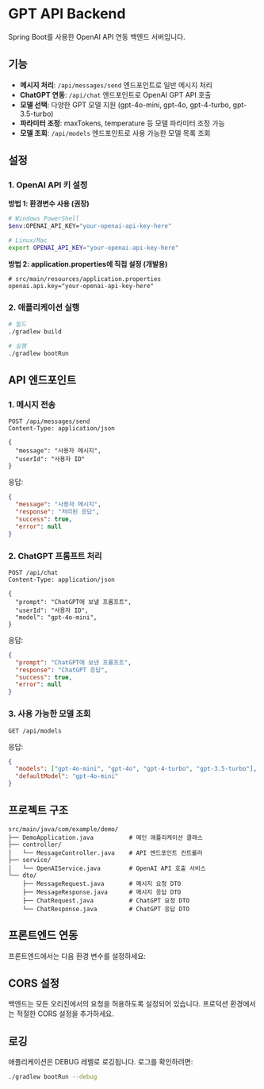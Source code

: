 # GPT API Backend

Spring Boot를 사용한 OpenAI API 연동 백엔드 서버입니다.

## 기능

- **메시지 처리**: `/api/messages/send` 엔드포인트로 일반 메시지 처리
- **ChatGPT 연동**: `/api/chat` 엔드포인트로 OpenAI GPT API 호출
- **모델 선택**: 다양한 GPT 모델 지원 (gpt-4o-mini, gpt-4o, gpt-4-turbo, gpt-3.5-turbo)
- **파라미터 조정**: maxTokens, temperature 등 모델 파라미터 조정 가능
- **모델 조회**: `/api/models` 엔드포인트로 사용 가능한 모델 목록 조회

## 설정

### 1. OpenAI API 키 설정

**방법 1: 환경변수 사용 (권장)**
```bash
# Windows PowerShell
$env:OPENAI_API_KEY="your-openai-api-key-here"

# Linux/Mac
export OPENAI_API_KEY="your-openai-api-key-here"
```

**방법 2: application.properties에 직접 설정 (개발용)**
```properties
# src/main/resources/application.properties
openai.api.key="your-openai-api-key-here"
```

### 2. 애플리케이션 실행

```bash
# 빌드
./gradlew build

# 실행
./gradlew bootRun
```

## API 엔드포인트

### 1. 메시지 전송
```
POST /api/messages/send
Content-Type: application/json

{
  "message": "사용자 메시지",
  "userId": "사용자 ID"
}
```

응답:
```json
{
  "message": "사용자 메시지",
  "response": "처리된 응답",
  "success": true,
  "error": null
}
```

### 2. ChatGPT 프롬프트 처리
```
POST /api/chat
Content-Type: application/json

{
  "prompt": "ChatGPT에 보낼 프롬프트",
  "userId": "사용자 ID",
  "model": "gpt-4o-mini",
}
```

응답:
```json
{
  "prompt": "ChatGPT에 보낸 프롬프트",
  "response": "ChatGPT 응답",
  "success": true,
  "error": null
}
```

### 3. 사용 가능한 모델 조회
```
GET /api/models
```

응답:
```json
{
  "models": ["gpt-4o-mini", "gpt-4o", "gpt-4-turbo", "gpt-3.5-turbo"],
  "defaultModel": "gpt-4o-mini"
}
```

## 프로젝트 구조

```
src/main/java/com/example/demo/
├── DemoApplication.java          # 메인 애플리케이션 클래스
├── controller/
│   └── MessageController.java    # API 엔드포인트 컨트롤러
├── service/
│   └── OpenAIService.java        # OpenAI API 호출 서비스
└── dto/
    ├── MessageRequest.java       # 메시지 요청 DTO
    ├── MessageResponse.java      # 메시지 응답 DTO
    ├── ChatRequest.java          # ChatGPT 요청 DTO
    └── ChatResponse.java         # ChatGPT 응답 DTO
```

## 프론트엔드 연동

프론트엔드에서는 다음 환경 변수를 설정하세요:

## CORS 설정

백엔드는 모든 오리진에서의 요청을 허용하도록 설정되어 있습니다. 프로덕션 환경에서는 적절한 CORS 설정을 추가하세요.

## 로깅

애플리케이션은 DEBUG 레벨로 로깅됩니다. 로그를 확인하려면:

```bash
./gradlew bootRun --debug
```
